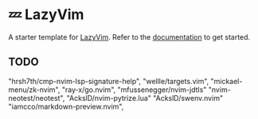 # 💤 LazyVim

A starter template for [LazyVim](https://github.com/LazyVim/LazyVim).
Refer to the [documentation](https://lazyvim.github.io/installation) to get started.

## TODO


"hrsh7th/cmp-nvim-lsp-signature-help",
"wellle/targets.vim",
"mickael-menu/zk-nvim",
"ray-x/go.nvim",
"mfussenegger/nvim-jdtls"
"nvim-neotest/neotest",
"AckslD/nvim-pytrize.lua"
"AckslD/swenv.nvim"
"iamcco/markdown-preview.nvim",
